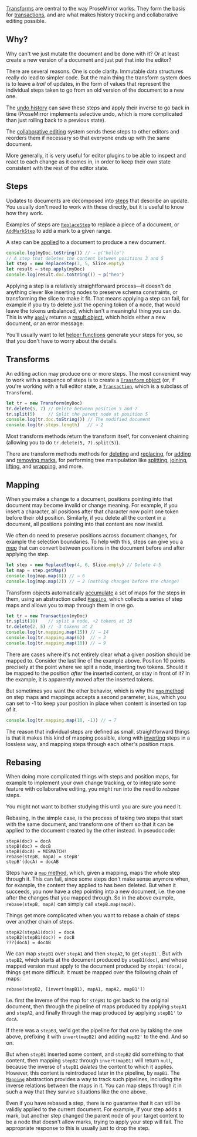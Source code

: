 [Transforms](##transform.Transform) are central to the way ProseMirror
works. They form the basis for [transactions](#state.transactions),
and are what makes history tracking and collaborative editing
possible.

## Why?

Why can't we just mutate the document and be done with it? Or at least
create a new version of a document and just put that into the editor?

There are several reasons. One is code clarity. Immutable data
structures really do lead to simpler code. But the main thing the
transform system does is to leave a _trail_ of updates, in the form of
values that represent the individual steps taken to go from an old
version of the document to a new one.

The [undo history](##history) can save these steps and apply their
inverse to go back in time (ProseMirror implements selective undo,
which is more complicated than just rolling back to a previous state).

The [collaborative
editing](http://marijnhaverbeke.nl/blog/collaborative-editing.html)
system sends these steps to other editors and reorders them if
necessary so that everyone ends up with the same document.

More generally, it is very useful for editor plugins to be able to
inspect and react to each change as it comes in, in order to keep
their own state consistent with the rest of the editor state.

## Steps

Updates to documents are decomposed into [steps](##transform.Step)
that describe an update. You usually don't need to work with these
directly, but it is useful to know how they work.

Examples of steps are [`ReplaceStep`](##transform.ReplaceStep) to
replace a piece of a document, or
[`AddMarkStep`](##transform.AddMarkStep) to add a mark to a given
range.

A step can be [applied](##transform.Step.apply) to a document to
produce a new document.

```javascript
console.log(myDoc.toString()) // → p("hello")
// A step that deletes the content between positions 3 and 5
let step = new ReplaceStep(3, 5, Slice.empty)
let result = step.apply(myDoc)
console.log(result.doc.toString()) → p("heo")
```

Applying a step is a relatively straightforward process—it doesn't do
anything clever like inserting nodes to preserve schema constraints,
or transforming the slice to make it fit. That means applying a step
can fail, for example if you try to delete just the opening token of a
node, that would leave the tokens unbalanced, which isn't a meaningful
thing you can do. This is why [`apply`](##transform.Step.apply)
returns a [result object](##transform.StepResult), which holds either
a new document, _or_ an error message.

You'll usually want to let [helper
functions](##transform.Transform.replace) generate your steps for you,
so that you don't have to worry about the details.

## Transforms

An editing action may produce one or more steps. The most convenient
way to work with a sequence of steps is to create a [`Transform`
object](##transform.Transform) (or, if you're working with a full
editor state, a [`Transaction`](##state.Transaction), which is a
subclass of `Transform`).

```javascript
let tr = new Transform(myDoc)
tr.delete(5, 7) // Delete between position 5 and 7
tr.split(5)     // Split the parent node at position 5
console.log(tr.doc.toString()) // The modified document
console.log(tr.steps.length)   // → 2
```

Most transform methods return the transform itself, for convenient
chaining (allowing you to do `tr.delete(5, 7).split(5)`).

There are transform methods methods for
[deleting](##transform.Transform.delete) and
[replacing](##transform.Transform.replace), for
[adding](##transform.Transform.addMark) and [removing
marks](##transform.Transform.removeMark), for performing tree
manipulation like [splitting](##transform.Transform.split),
[joining](##transform.Transform.join),
[lifting](##transform.Transform.lift), and
[wrapping](##transform.Transform.wrap), and more.

## Mapping

When you make a change to a document, positions pointing into that
document may become invalid or change meaning. For example, if you
insert a character, all positions after that character now point one
token before their old position. Similarly, if you delete all the
content in a document, all positions pointing into that content are
now invalid.

We often do need to preserve positions across document changes, for
example the selection boundaries. To help with this, steps can give
you a [_map_](##transform.StepMap) that can convert between positions
in the document before and after applying the step.

```javascript
let step = new ReplaceStep(4, 6, Slice.empty) // Delete 4-5
let map = step.getMap()
console.log(map.map(8)) // → 6
console.log(map.map(2)) // → 2 (nothing changes before the change)
```

Transform objects automatically
[accumulate](##transform.Transform.mapping) a set of maps for the
steps in them, using an abstraction called
[`Mapping`](##transform.Mapping), which collects a series of step maps
and allows you to map through them in one go.

```javascript
let tr = new Transaction(myDoc)
tr.split(10)    // split a node, +2 tokens at 10
tr.delete(2, 5) // -3 tokens at 2
console.log(tr.mapping.map(15)) // → 14
console.log(tr.mapping.map(6))  // → 3
console.log(tr.mapping.map(10)) // → 9
```

There are cases where it's not entirely clear what a given position
should be mapped to. Consider the last line of the example above.
Position 10 points precisely at the point where we split a node,
inserting two tokens. Should it be mapped to the position _after_ the
inserted content, or stay in front of it? In the example, it is
apparently moved after the inserted tokens.

But sometimes you want the other behavior, which is why the [`map`
method](##transform.Mappable.map) on step maps and mappings accepts a
second parameter, `bias`, which you can set to -1 to keep your
position in place when content is inserted on top of it.

```javascript
console.log(tr.mapping.map(10, -1)) // → 7
```

The reason that individual steps are defined as small, straightforward
things is that it makes this kind of mapping possible, along with
[inverting](##transform.Step.invert) steps in a lossless way, and
mapping steps through each other's position maps.

## Rebasing

When doing more complicated things with steps and position maps, for
example to implement your own change tracking, or to integrate some
feature with collaborative editing, you might run into the need to
_rebase_ steps.

You might not want to bother studying this until you are sure you need
it.

Rebasing, in the simple case, is the process of taking two steps that
start with the same document, and transform one of them so that it can
be applied to the document created by the other instead. In pseudocode:

    stepA(doc) = docA
    stepB(doc) = docB
    stepB(docA) = MISMATCH!
    rebase(stepB, mapA) = stepB'
    stepB'(docA) = docAB

Steps have a [`map` method](##transform.Step.map), which, given a
mapping, maps the whole step through it. This can fail, since some
steps don't make sense anymore when, for example, the content they
applied to has been deleted. But when it succeeds, you now have a step
pointing into a new document, i.e. the one after the changes that you
mapped through. So in the above example, `rebase(stepB, mapA)` can
simply call `stepB.map(mapA)`.

Things get more complicated when you want to rebase a chain of steps
over another chain of steps.

    stepA2(stepA1(doc)) = docA
    stepB2(stepB1(doc)) = docB
    ???(docA) = docAB

We can map `stepB1` over `stepA1` and then `stepA2`, to get `stepB1'`.
But with `stepB2`, which starts at the document produced by
`stepB1(doc)`, and whose mapped version must apply to the document
produced by `stepB1'(docA)`, things get more difficult. It must be
mapped over the following chain of maps:

    rebase(stepB2, [invert(mapB1), mapA1, mapA2, mapB1'])

I.e. first the inverse of the map for `stepB1` to get back to the
original document, then through the pipeline of maps produced by
applying `stepA1` and `stepA2`, and finally through the map produced
by applying `stepB1'` to `docA`.

If there was a `stepB3`, we'd get the pipeline for that one by taking
the one above, prefixing it with `invert(mapB2)` and adding `mapB2'`
to the end. And so on.

But when `stepB1` inserted some content, and `stepB2` did something to
that content, then mapping `stepB2` through `invert(mapB1)` will
return `null`, because the inverse of `stepB1` _deletes_ the content
to which it applies. However, this content is reintroduced later in
the pipeline, by `mapB1`. The [`Mapping`](##transform.Mapping)
abstraction provides a way to track such pipelines, including the
inverse relations between the maps in it. You can map steps through it
in such a way that they survive situations like the one above.

Even if you have rebased a step, there is no guarantee that it can
still be validly applied to the current document. For example, if your
step adds a mark, but another step changed the parent node of your
target content to be a node that doesn't allow marks, trying to apply
your step will fail. The appropriate response to this is usually just
to drop the step.
